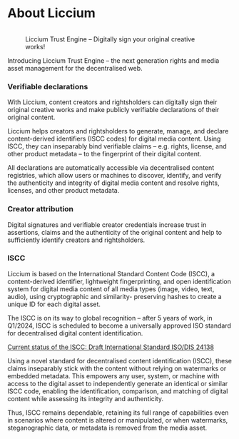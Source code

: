 # About Liccium



<figure><picture><source srcset=".gitbook/assets/Liccium-Trust-Engine-white.png" media="(prefers-color-scheme: dark)"><img src="https://4212735520-files.gitbook.io/~/files/v0/b/gitbook-x-prod.appspot.com/o/spaces%2FC9WTgUwBWkLFAgW01Gqi%2Fuploads%2FtGQrB3l5By9bFdhTVlMA%2FLiccium-Trust-Engine.png?alt=media&#x26;token=066cdf2f-b362-4327-bbf4-2fee03046ffa" alt=""></picture><figcaption><p>Liccium Trust Engine – Digitally sign your original creative works!</p></figcaption></figure>

Introducing Liccium Trust Engine – the next generation rights and media asset management for the decentralised web.&#x20;

### Verifiable declarations

With Liccium, content creators and rightsholders can digitally sign their original creative works and make publicly verifiable declarations of their original content.

Liccium helps creators and rightsholders to generate, manage, and declare content-derived identifiers (ISCC codes) for digital media content. Using ISCC, they can inseparably bind verifiable claims – e.g. rights, license, and other product metadata – to the fingerprint of their digital content.&#x20;

All declarations are automatically accessible via decentralised content registries, which allow users or machines to discover, identify, and verify the authenticity and integrity of digital media content and resolve rights, licenses, and other product metadata.

### Creator attribution

Digital signatures and verifiable creator credentials increase trust in assertions, claims and the authenticity of the original content and help to sufficiently identify creators and rightsholders.

### ISCC

Liccium is based on the International Standard Content Code (ISCC), a content-derived identifier, lightweight fingerprinting, and open identification system for digital media content of all media types (image, video, text, audio),  using cryptographic and similarity- preserving hashes to create a unique ID for each digital asset.&#x20;

The ISCC is on its way to global recognition – after 5 years of work, in Q1/2024, ISCC is scheduled to become a universally approved ISO standard for decentralised digital content identification.&#x20;

[Current status of the ISCC: Draft International Standard ISO/DIS 24138](https://www.iso.org/standard/77899.html)

Using a novel standard for decentralised content identification (ISCC), these claims inseparably stick with the content without relying on watermarks or embedded metadata. This empowers any user, system, or machine with access to the digital asset to independently generate an identical or similar ISCC code, enabling the identification, comparison, and matching of digital content while assessing its integrity and authenticity.&#x20;

Thus, ISCC remains dependable, retaining its full range of capabilities even in scenarios where content is altered or manipulated, or when watermarks, steganographic data, or metadata is removed from the media asset.



